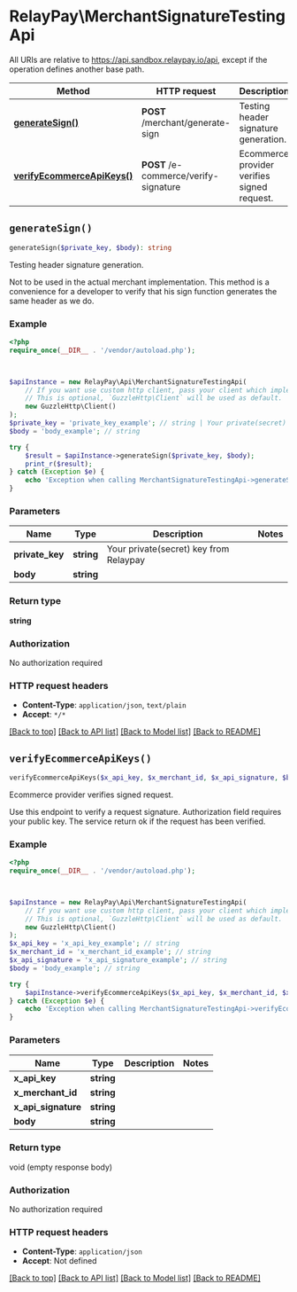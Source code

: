 # RelayPay\MerchantSignatureTestingApi

All URIs are relative to https://api.sandbox.relaypay.io/api, except if the operation defines another base path.

| Method | HTTP request | Description |
| ------------- | ------------- | ------------- |
| [**generateSign()**](MerchantSignatureTestingApi.md#generateSign) | **POST** /merchant/generate-sign | Testing header signature generation. |
| [**verifyEcommerceApiKeys()**](MerchantSignatureTestingApi.md#verifyEcommerceApiKeys) | **POST** /e-commerce/verify-signature | Ecommerce provider verifies signed request. |


## `generateSign()`

```php
generateSign($private_key, $body): string
```

Testing header signature generation.

Not to be used in the actual merchant implementation. This method is a convenience for a developer to verify that his sign function generates the same header as we do.

### Example

```php
<?php
require_once(__DIR__ . '/vendor/autoload.php');



$apiInstance = new RelayPay\Api\MerchantSignatureTestingApi(
    // If you want use custom http client, pass your client which implements `GuzzleHttp\ClientInterface`.
    // This is optional, `GuzzleHttp\Client` will be used as default.
    new GuzzleHttp\Client()
);
$private_key = 'private_key_example'; // string | Your private(secret) key from Relaypay
$body = 'body_example'; // string

try {
    $result = $apiInstance->generateSign($private_key, $body);
    print_r($result);
} catch (Exception $e) {
    echo 'Exception when calling MerchantSignatureTestingApi->generateSign: ', $e->getMessage(), PHP_EOL;
}
```

### Parameters

| Name | Type | Description  | Notes |
| ------------- | ------------- | ------------- | ------------- |
| **private_key** | **string**| Your private(secret) key from Relaypay | |
| **body** | **string**|  | |

### Return type

**string**

### Authorization

No authorization required

### HTTP request headers

- **Content-Type**: `application/json`, `text/plain`
- **Accept**: `*/*`

[[Back to top]](#) [[Back to API list]](../../README.md#endpoints)
[[Back to Model list]](../../README.md#models)
[[Back to README]](../../README.md)

## `verifyEcommerceApiKeys()`

```php
verifyEcommerceApiKeys($x_api_key, $x_merchant_id, $x_api_signature, $body)
```

Ecommerce provider verifies signed request.

Use this endpoint to verify a request signature. Authorization field requires your public key. The service return ok if the request has been verified.

### Example

```php
<?php
require_once(__DIR__ . '/vendor/autoload.php');



$apiInstance = new RelayPay\Api\MerchantSignatureTestingApi(
    // If you want use custom http client, pass your client which implements `GuzzleHttp\ClientInterface`.
    // This is optional, `GuzzleHttp\Client` will be used as default.
    new GuzzleHttp\Client()
);
$x_api_key = 'x_api_key_example'; // string
$x_merchant_id = 'x_merchant_id_example'; // string
$x_api_signature = 'x_api_signature_example'; // string
$body = 'body_example'; // string

try {
    $apiInstance->verifyEcommerceApiKeys($x_api_key, $x_merchant_id, $x_api_signature, $body);
} catch (Exception $e) {
    echo 'Exception when calling MerchantSignatureTestingApi->verifyEcommerceApiKeys: ', $e->getMessage(), PHP_EOL;
}
```

### Parameters

| Name | Type | Description  | Notes |
| ------------- | ------------- | ------------- | ------------- |
| **x_api_key** | **string**|  | |
| **x_merchant_id** | **string**|  | |
| **x_api_signature** | **string**|  | |
| **body** | **string**|  | |

### Return type

void (empty response body)

### Authorization

No authorization required

### HTTP request headers

- **Content-Type**: `application/json`
- **Accept**: Not defined

[[Back to top]](#) [[Back to API list]](../../README.md#endpoints)
[[Back to Model list]](../../README.md#models)
[[Back to README]](../../README.md)
